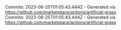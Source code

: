 Commits: 2023-06-25T01:05:43.444Z - Generated via https://github.com/marketplace/actions/artificial-grass
<br>
Commits: 2023-06-25T01:05:43.444Z - Generated via https://github.com/marketplace/actions/artificial-grass
<br>
